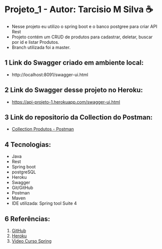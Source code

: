 # Projeto_1 - Autor: Tarcisio M Silva ☕
 * Nesse projeto eu utilizo o spring boot e o banco postgree para criar API Rest
 * Projeto contém um CRUD de produtos para cadastrar, deletar, buscar por id e listar Produtos.
 * Branch utilizada foi a master.

## 1 Link do Swagger criado em ambiente local: 
 - http://localhost:8091/swagger-ui.html

## 2 Link do Swagger desse projeto no Heroku:
 - https://api-projeto-1.herokuapp.com/swagger-ui.html

## 3 Link do repositorio da Collection do Postman:
 - [Collection Produtos - Postman](https://github.com/Tarcisioms23/Spring-projeto-1/tree/master/Arquivos%20necessarios/collection)

## 4 Tecnologias:
 - Java 
 - Rest 
 - Spring boot 
 - postgreSQL
 - Heroku 
 - Swagger
 - Git/GitHub
 - Postman
 - Maven
 - IDE utilizada: Spring tool Suite 4

## 6 Referências:
  1. [GitHub](https://docs.github.com/pt/enterprise-server@2.20/github/importing-your-projects-to-github/adding-an-existing-project-to-github-using-the-command-line)
  2. [Heroku](https://adamatti.github.io/blog/git/2017/06/04/heroku.html)
  3. [Video Curso Spring](https://www.youtube.com/watch?v=bpBRFNKg8k4&list=PL8iIphQOyG-D2FP9wkg12AavzmVRWEcnJ)
